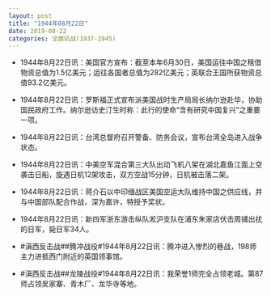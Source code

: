 ```yaml
---
layout: post
title: "1944年08月22日"
date: 2019-08-22
categories: 全面抗战(1937-1945)
---
```


<meta name="referrer" content="no-referrer" />

- 1944年8月22日讯：美国官方宣布：截至本年6月30日，美国运往中国之租借物资总值为1.5亿美元；运往各国者总值为282亿美元；英联合王国所获物资总值93.2亿美元。 

- 1944年8月22日讯：罗斯福正式宣布派美国战时生产局局长纳尔逊赴华，协助国民政府工作。纳尔逊访史汀生时称：此行的使命“含有研究中国复兴”之重要一项。 

- 1944年8月22日讯：台湾总督府召开警备、防务会议，宣布台湾全岛进入战争状态。 

- 1944年8月22日讯：中美空军混合第三大队出动飞机八架在湖北嘉鱼江面上空袭击日船，旋遇日机12架攻击，双方空战15分钟，日机被击落二架。 

- 1944年8月22日讯：蒋介石以中印缅战区美国空运大队维持中国之供应线，并与中国部队配合作战，深为嘉许，特授予奖状。 

- 1944年8月22日讯：新四军浙东游击纵队淞沪支队在浦东朱家店伏击周铺出扰的日军，毙日军34人。 

- #滇西反击战##腾冲战役#1944年8月22日讯：腾冲进入惨烈的巷战，198师主力进抵西门附近的英国领事馆。 

- #滇西反击战##龙陵战役#1944年8月22日讯：我荣誉1师完全占领老城。第87师占领吴家寨、青木厂、龙华寺等地。 

